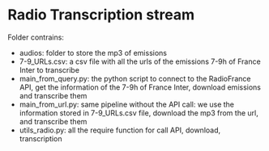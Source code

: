 # Radio Transcription stream

Folder contrains:
* audios: folder to store the mp3 of emissions
* 7-9_URLs.csv: a csv file with all the urls of the emissions 7-9h of France Inter to transcribe
* main_from_query.py: the python script to connect to the RadioFrance API, get the information of the 7-9h of France Inter, download emissions and transcribe them
* main_from_url.py: same pipeline without the API call: we use the information stored in 7-9_URLs.csv file, download the mp3 from the url, and transcribe them
* utils_radio.py: all the require function for call API, download, transcription
